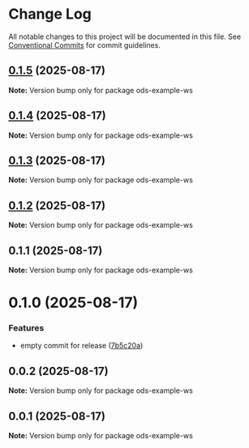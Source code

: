 # Change Log

All notable changes to this project will be documented in this file.
See [Conventional Commits](https://conventionalcommits.org) for commit guidelines.

## [0.1.5](https://github.com/Open-Domain-Specification/open-domain-specification/compare/v0.1.4...v0.1.5) (2025-08-17)

**Note:** Version bump only for package ods-example-ws





## [0.1.4](https://github.com/Open-Domain-Specification/open-domain-specification/compare/v0.1.3...v0.1.4) (2025-08-17)

**Note:** Version bump only for package ods-example-ws





## [0.1.3](https://github.com/Open-Domain-Specification/open-domain-specification/compare/v0.1.2...v0.1.3) (2025-08-17)

**Note:** Version bump only for package ods-example-ws





## [0.1.2](https://github.com/Open-Domain-Specification/open-domain-specification/compare/v0.1.1...v0.1.2) (2025-08-17)

**Note:** Version bump only for package ods-example-ws





## 0.1.1 (2025-08-17)

**Note:** Version bump only for package ods-example-ws





# 0.1.0 (2025-08-17)


### Features

* empty commit for release ([7b5c20a](https://github.com/Open-Domain-Specification/open-domain-specification/commit/7b5c20adf6f1224f10566d51d6a021ea106a073a))





## 0.0.2 (2025-08-17)

**Note:** Version bump only for package ods-example-ws





## 0.0.1 (2025-08-17)

**Note:** Version bump only for package ods-example-ws
